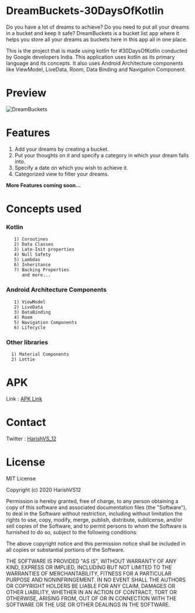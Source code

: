 # DreamBuckets-30DaysOfKotlin

Do you have a lot of dreams to achieve? Do you need to put all your dreams in a bucket and keep it safe?
DreamBuckets is a bucket list app where it helps you store all your dreams as buckets here in this app all in one place.

This is the project that is made using kotlin for #30DaysOfKotlin conducted by Google developers India. This application uses kotlin as its primary language  and its concepts. It also uses Android Architecture components like ViewModel, LiveData, Room, Data Binding and Navigation Component.

# Preview

![DreamBuckets](https://user-images.githubusercontent.com/45913199/83857318-6f90f700-a738-11ea-99ed-b0ff1a647b6c.gif)

# Features

1) Add your dreams by creating a bucket.
2) Put your thoughts on it and specify a category in which your dream falls into.
3) Specify a date on which you wish to achieve it.
4) Categorized view to filter your dreams.

**More Features coming soon...**

# Concepts used

 ### Kotlin
       
       1) Coroutines
       2) Data Classes
       3) Late-Init properties
       4) Null Safety
       5) Lambdas
       6) Inheritance
       7) Backing Properties
          and more...

  ### Android Architecture Components
       
       1) ViewModel
       2) LiveData
       3) DataBinding
       4) Room
       5) Navigation Components
       6) Lifecycle
       
### Other libraries
  
      1) Material Components
      2) Lottie
      
 # APK
 
  Link : [APK Link](https://drive.google.com/file/d/1QnpkyHxqYg95rCdzNvPZSXivR8BKuEbm/view?usp=sharing)

# Contact

Twitter : [HarishVS_12](https://twitter.com/HarishVS_12)

# License

MIT License

Copyright (c) 2020 HarishVS12

Permission is hereby granted, free of charge, to any person obtaining a copy
of this software and associated documentation files (the "Software"), to deal
in the Software without restriction, including without limitation the rights
to use, copy, modify, merge, publish, distribute, sublicense, and/or sell
copies of the Software, and to permit persons to whom the Software is
furnished to do so, subject to the following conditions:

The above copyright notice and this permission notice shall be included in all
copies or substantial portions of the Software.

THE SOFTWARE IS PROVIDED "AS IS", WITHOUT WARRANTY OF ANY KIND, EXPRESS OR
IMPLIED, INCLUDING BUT NOT LIMITED TO THE WARRANTIES OF MERCHANTABILITY,
FITNESS FOR A PARTICULAR PURPOSE AND NONINFRINGEMENT. IN NO EVENT SHALL THE
AUTHORS OR COPYRIGHT HOLDERS BE LIABLE FOR ANY CLAIM, DAMAGES OR OTHER
LIABILITY, WHETHER IN AN ACTION OF CONTRACT, TORT OR OTHERWISE, ARISING FROM,
OUT OF OR IN CONNECTION WITH THE SOFTWARE OR THE USE OR OTHER DEALINGS IN THE
SOFTWARE.



          

